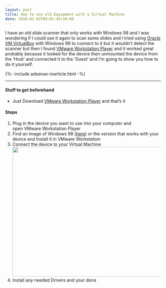 ```yaml
---
layout: post
title: How to use old Equipment with a Virtual Machine
date: 2018-02-03T09:01:45+10:00
---
```

I have an old slide scanner that only works with Windows 98 and I was wondering if I could use it again to scan some slides and I tried using [Oracle VM VirtualBox](https://www.virtualbox.org/) with Windows 98 to connect to it but it wouldn’t detect the scanner but then I found [VMware Workstation Player](https://www.vmware.com/products/workstation-player.html) and it worked great<!--more--> probably because it looked for the device then unmounted the device from the ‘Host’ and connected it to the ‘Guest’ and I’m going to show you how to do it yourself.

{%- include adsense-inarticle.html -%}

* * *

#### Stuff to get beforehand

  * Just Download [VMware Workstation Player](https://www.vmware.com/products/workstation-player/workstation-player-evaluation.html) and that’s it

#### Steps

  1. Plug in the device you want to use into your computer and open VMware Workstation Player
  2. Find an image of Windows 98 ([here](https://winworldpc.com/product/windows-98/98-second-edition)) or the version that works with your device and Install it in VMware Workstation
  3. Connect the device to your Virtual Machine<img class="aligncenter wp-image-921 size-full" src="{% link /assets/img/articles/use-old-equipment-virtual-machine/Windows-98-VM-Connect.png %}" alt="" width="900" height="420" />
  4. Install any needed Drivers and your done